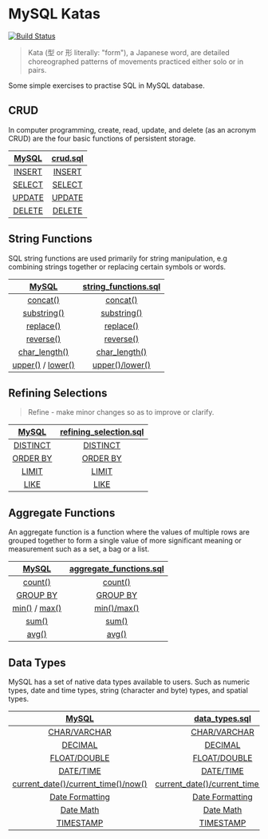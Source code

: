 # MySQL Katas

[![Build Status](https://travis-ci.com/azdanov/mysql-katas.svg?branch=master)](https://travis-ci.com/azdanov/mysql-katas)

> Kata (型 or 形 literally: "form"), a Japanese word, are detailed choreographed patterns of movements practiced either solo or in pairs.

Some simple exercises to practise SQL in MySQL database.

## CRUD

In computer programming, create, read, update, and delete (as an acronym CRUD) are the four basic functions of persistent storage.

| [MySQL](https://dev.mysql.com/doc/refman/5.7/en/sql-syntax-data-manipulation.html) | [crud.sql](https://github.com/azdanov/mysql-katas/blob/master/crud.sql)                                     |
| :--------------------------------------------------------------------------------: | :---------------------------------------------------------------------------------------------------------: |
| [INSERT](https://dev.mysql.com/doc/refman/5.7/en/insert.html)                      | [INSERT](https://github.com/azdanov/mysql-katas/blob/34b3689abac887dc86377a6f04f43f1b2623824f/crud.sql#L15) |
| [SELECT](https://dev.mysql.com/doc/refman/5.7/en/select.html)                      | [SELECT](https://github.com/azdanov/mysql-katas/blob/34b3689abac887dc86377a6f04f43f1b2623824f/crud.sql#L24) |
| [UPDATE](https://dev.mysql.com/doc/refman/5.7/en/update.html)                      | [UPDATE](https://github.com/azdanov/mysql-katas/blob/34b3689abac887dc86377a6f04f43f1b2623824f/crud.sql#L54) |
| [DELETE](https://dev.mysql.com/doc/refman/5.7/en/delete.html)                      | [DELETE](https://github.com/azdanov/mysql-katas/blob/34b3689abac887dc86377a6f04f43f1b2623824f/crud.sql#L64) |

## String Functions

SQL string functions are used primarily for string manipulation, e.g combining strings together or replacing certain symbols or words.

| [MySQL](https://dev.mysql.com/doc/refman/5.7/en/string-functions.html)                                                                                                            | [string_functions.sql](https://github.com/azdanov/mysql-katas/blob/master/string_functions.sql)                                  |
| :-------------------------------------------------------------------------------------------------------------------------------------------------------------------------------: | :------------------------------------------------------------------------------------------------------------------------------: |
| [concat()](https://dev.mysql.com/doc/refman/5.7/en/string-functions.html#function_concat)                                                                                         | [concat()](https://github.com/azdanov/mysql-katas/blob/9f8b618fd2dec10a7f23fee15fbff85f91dde91c/string_functions.sql#L40)        |
| [substring()](https://dev.mysql.com/doc/refman/5.7/en/string-functions.html#function_substring)                                                                                   | [substring()](https://github.com/azdanov/mysql-katas/blob/9f8b618fd2dec10a7f23fee15fbff85f91dde91c/string_functions.sql#L48)     |
| [replace()](https://dev.mysql.com/doc/refman/5.7/en/string-functions.html#function_replace)                                                                                       | [replace()](https://github.com/azdanov/mysql-katas/blob/9f8b618fd2dec10a7f23fee15fbff85f91dde91c/string_functions.sql#L56)       |
| [reverse()](https://dev.mysql.com/doc/refman/5.7/en/string-functions.html#function_reverse)                                                                                       | [reverse()](https://github.com/azdanov/mysql-katas/blob/9f8b618fd2dec10a7f23fee15fbff85f91dde91c/string_functions.sql#L61)       |
| [char_length()](https://dev.mysql.com/doc/refman/5.7/en/string-functions.html#function_char-length)                                                                               | [char_length()](https://github.com/azdanov/mysql-katas/blob/9f8b618fd2dec10a7f23fee15fbff85f91dde91c/string_functions.sql#L66)   |
| [upper()](https://dev.mysql.com/doc/refman/5.7/en/string-functions.html#function_upper) / [lower()](https://dev.mysql.com/doc/refman/5.7/en/string-functions.html#function_lower) | [upper()/lower()](https://github.com/azdanov/mysql-katas/blob/9f8b618fd2dec10a7f23fee15fbff85f91dde91c/string_functions.sql#L71) |

## Refining Selections

> Refine - make minor changes so as to improve or clarify.

| [MySQL](https://dev.mysql.com/doc/refman/5.7/en/select.html)                     | [refining_selection.sql](https://github.com/azdanov/mysql-katas/blob/master/refining_selection.sql)                         |
| :------------------------------------------------------------------------------: | :-------------------------------------------------------------------------------------------------------------------------: |
| [DISTINCT](https://dev.mysql.com/doc/refman/5.7/en/select.html)                  | [DISTINCT](https://github.com/azdanov/mysql-katas/blob/7dad586d339ba9a82b7ef72f36125a0be82ce767/refining_selection.sql#L43) |
| [ORDER BY](https://dev.mysql.com/doc/refman/5.7/en/select.html)                  | [ORDER BY](https://github.com/azdanov/mysql-katas/blob/7dad586d339ba9a82b7ef72f36125a0be82ce767/refining_selection.sql#L53) |
| [LIMIT](https://dev.mysql.com/doc/refman/5.7/en/select.html)                     | [LIMIT](https://github.com/azdanov/mysql-katas/blob/7dad586d339ba9a82b7ef72f36125a0be82ce767/refining_selection.sql#L94)    |
| [LIKE](https://dev.mysql.com/doc/refman/5.7/en/string-comparison-functions.html) | [LIKE](https://github.com/azdanov/mysql-katas/blob/7dad586d339ba9a82b7ef72f36125a0be82ce767/refining_selection.sql#L118)    |

## Aggregate Functions

An aggregate function is a function where the values of multiple rows are grouped together to form a single value of more significant meaning or measurement such as a set, a bag or a list.

| [MySQL](https://dev.mysql.com/doc/refman/5.7/en/group-by-functions.html)                                                                                                      | [aggregate_functions.sql](https://github.com/azdanov/mysql-katas/blob/master/aggregate_functions.sql)                           |
| :---------------------------------------------------------------------------------------------------------------------------------------------------------------------------: | :-----------------------------------------------------------------------------------------------------------------------------: |
| [count()](https://dev.mysql.com/doc/refman/5.7/en/group-by-functions.html#function_count)                                                                                     | [count()](https://github.com/azdanov/mysql-katas/blob/7dad586d339ba9a82b7ef72f36125a0be82ce767/aggregate_functions.sql#L43)     |
| [GROUP BY](https://dev.mysql.com/doc/refman/5.7/en/group-by-handling.html)                                                                                                    | [GROUP BY](https://github.com/azdanov/mysql-katas/blob/7dad586d339ba9a82b7ef72f36125a0be82ce767/aggregate_functions.sql#L55)    |
| [min()](https://dev.mysql.com/doc/refman/5.7/en/group-by-functions.html#function_min) / [max()](https://dev.mysql.com/doc/refman/5.7/en/group-by-functions.html#function_max) | [min()/max()](https://github.com/azdanov/mysql-katas/blob/7dad586d339ba9a82b7ef72f36125a0be82ce767/aggregate_functions.sql#L72) |
| [sum()](https://dev.mysql.com/doc/refman/5.7/en/group-by-functions.html#function_sum)                                                                                         | [sum()](https://github.com/azdanov/mysql-katas/blob/7dad586d339ba9a82b7ef72f36125a0be82ce767/aggregate_functions.sql#L107)      |
| [avg()](https://dev.mysql.com/doc/refman/5.7/en/group-by-functions.html#function_avg)                                                                                         | [avg()](https://github.com/azdanov/mysql-katas/blob/7dad586d339ba9a82b7ef72f36125a0be82ce767/aggregate_functions.sql#L119)      |

## Data Types

MySQL has a set of native data types available to users. Such as numeric types, date and time types, string (character and byte) types, and spatial types.

| [MySQL](https://dev.mysql.com/doc/refman/5.7/en/data-types.html)                                            | [data_types.sql](https://github.com/azdanov/mysql-katas/blob/master/data_types.sql)                                                             |
| :---------------------------------------------------------------------------------------------------------: | :---------------------------------------------------------------------------------------------------------------------------------------------: |
| [CHAR/VARCHAR](https://dev.mysql.com/doc/refman/5.7/en/char.html)                                           | [CHAR/VARCHAR](https://github.com/azdanov/mysql-katas/blob/7dad586d339ba9a82b7ef72f36125a0be82ce767/data_types.sql#L1)                          |
| [DECIMAL](https://dev.mysql.com/doc/refman/5.7/en/fixed-point-types.html)                                   | [DECIMAL](https://github.com/azdanov/mysql-katas/blob/7dad586d339ba9a82b7ef72f36125a0be82ce767/data_types.sql#L32)                              |
| [FLOAT/DOUBLE](https://dev.mysql.com/doc/refman/5.7/en/floating-point-types.html)                           | [FLOAT/DOUBLE](https://github.com/azdanov/mysql-katas/blob/7dad586d339ba9a82b7ef72f36125a0be82ce767/data_types.sql#L69)                         |
| [DATE/TIME](https://dev.mysql.com/doc/refman/5.7/en/date-and-time-types.html)                               | [DATE/TIME](https://github.com/azdanov/mysql-katas/blob/7dad586d339ba9a82b7ef72f36125a0be82ce767/data_types.sql#L98)                            |
| [current_date()/current_time()/now()](https://dev.mysql.com/doc/refman/5.7/en/date-and-time-functions.html) | [current_date()/current_time()/now()](https://github.com/azdanov/mysql-katas/blob/7dad586d339ba9a82b7ef72f36125a0be82ce767/data_types.sql#L124) |
| [Date Formatting](https://dev.mysql.com/doc/refman/5.7/en/date-and-time-functions.html)                     | [Date Formatting](https://github.com/azdanov/mysql-katas/blob/7dad586d339ba9a82b7ef72f36125a0be82ce767/data_types.sql#L134)                     |
| [Date Math](https://dev.mysql.com/doc/refman/5.7/en/date-and-time-functions.html)                           | [Date Math](https://github.com/azdanov/mysql-katas/blob/7dad586d339ba9a82b7ef72f36125a0be82ce767/data_types.sql#L240)                           |
| [TIMESTAMP](https://dev.mysql.com/doc/refman/5.7/en/datetime.html)                                          | [TIMESTAMP](https://github.com/azdanov/mysql-katas/blob/7dad586d339ba9a82b7ef72f36125a0be82ce767/data_types.sql#L303)                           |
